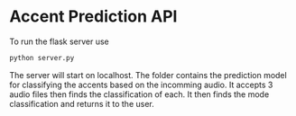 # Accent Prediction API
To run the flask server use 
```bash
python server.py
```
The server will start on localhost. The folder contains the prediction model for classifying the accents based on the incomming audio.
It accepts 3 audio files then finds the classification of each. It then finds the mode classification and returns it to the user.
